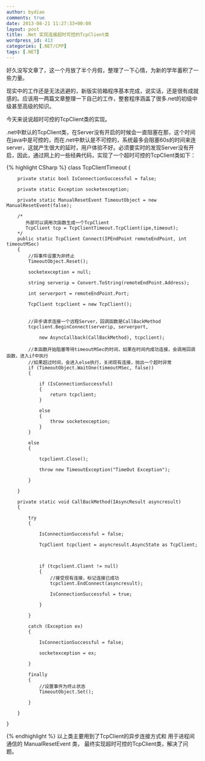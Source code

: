 ```yaml
---
author: bydiao
comments: true
date: 2013-08-21 11:27:33+00:00
layout: post
title: .Net 实现连接超时可控的TcpClient类
wordpress_id: 413
categories: [.NET/CPP]
tags: [.NET]
---
```


好久没写文章了，这一个月放了半个月假，整理了一下心情，为新的学年蓄积了一些力量。

现实中的工作还是无法逃避的，新版实验箱程序基本完成，说实话，还是很有成就感的。应该用一两篇文章整理一下自己的工作，整套程序涵盖了很多.net的初级中级甚至高级的知识。

今天来说说超时可控的TcpClient类的实现。

.net中默认的TcpClient类，在Server没有开启的时候会一直阻塞在那，这个时间在java中是可控的，而在.net中默认是不可控的，系统最多会阻塞60s的时间来连server，这就产生很大的延时，用户体验不好。必须要实时的发现Server没有开启，因此，通过网上的一些经典代码，实现了一个超时可控的TcpClient类如下：

{% highlight CSharp %}
	class TcpClientTimeout
    {

        private static bool IsConnectionSuccessful = false;

        private static Exception socketexception;

        private static ManualResetEvent TimeoutObject = new ManualResetEvent(false);

        /*
           外部可以调用次函数生成一个TcpClient
           TcpClient tcp = TcpClientTimeout.TcpClient(ipe,timeout);
        */
        public static TcpClient Connect(IPEndPoint remoteEndPoint, int timeoutMSec)
        {
            //将事件设置为非终止
            TimeoutObject.Reset();

            socketexception = null;

            string serverip = Convert.ToString(remoteEndPoint.Address);

            int serverport = remoteEndPoint.Port;

            TcpClient tcpclient = new TcpClient();


            //异步请求连接一个远程Server，回调函数是CallBackMethod
            tcpclient.BeginConnect(serverip, serverport,

                new AsyncCallback(CallBackMethod), tcpclient);

            //本函数开始阻塞等待timeoutMSec的时间，如果在时间内成功连接，会调用回调函数，进入if中执行
            //如果超过时间，会进入else执行，关闭现有连接，抛出一个超时异常
            if (TimeoutObject.WaitOne(timeoutMSec, false))
            {

                if (IsConnectionSuccessful)
                {
                    return tcpclient;
                }

                else
                {
                    throw socketexception;
                }
            }

            else
            {

                tcpclient.Close();

                throw new TimeoutException("TimeOut Exception");

            }

        }

        private static void CallBackMethod(IAsyncResult asyncresult)
        {

            try
            {

                IsConnectionSuccessful = false;

                TcpClient tcpclient = asyncresult.AsyncState as TcpClient;



                if (tcpclient.Client != null)
                {
                    //接受现有连接，标记连接已成功
                    tcpclient.EndConnect(asyncresult);

                    IsConnectionSuccessful = true;

                }

            }

            catch (Exception ex)
            {

                IsConnectionSuccessful = false;

                socketexception = ex;

            }

            finally
            {
                //设置事件为终止状态
                TimeoutObject.Set();

            }

        }

    }
{% endhighlight %}
以上类主要用到了TcpClient的异步连接方式和 用于进程间通信的 ManualResetEvent 类，
最终实现超时可控的TcpClient类，解决了问题。
